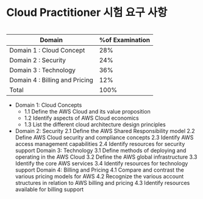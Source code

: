 # Cloud Practitioner 시험 요구 사항 <h1>

Domain                               |      %of Examination
------------------------------|------------------------
Domain 1 : Cloud Concept |  28%
Domain 2 : Security | 24%
Domain 3 : Technology | 36%
Domain 4 : Billing and Pricing | 12%
Total | 100%

* Domain 1: Cloud Concepts
  - 1.1 Define the AWS Cloud and its value proposition
  - 1.2 Identify aspects of AWS Cloud economics
  - 1.3 List the different cloud architecture design principles
* Domain 2: Security
2.1 Define the AWS Shared Responsibility model
2.2 Define AWS Cloud security and compliance concepts
2.3 Identify AWS access management capabilities
2.4 Identify resources for security support
Domain 3: Technology
3.1 Define methods of deploying and operating in the AWS Cloud
3.2 Define the AWS global infrastructure
3.3 Identify the core AWS services
3.4 Identify resources for technology support
Domain 4: Billing and Pricing
4.1 Compare and contrast the various pricing models for AWS
4.2 Recognize the various account structures in relation to AWS billing and pricing
4.3 Identify resources available for billing support
